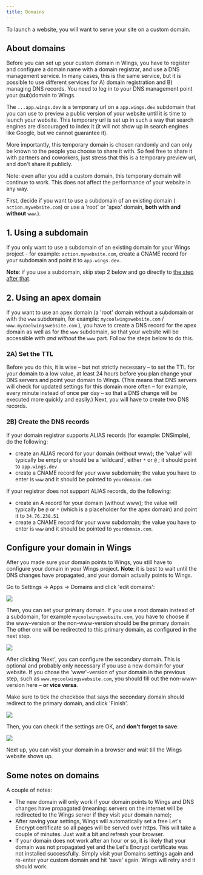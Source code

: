 ```yaml
---
title: Domains
---
```


To launch a website, you will want to serve your site on a custom domain.

## About domains
Before you can set up your custom domain in Wings, you have to register and configure a domain name with a domain registrar, and use a DNS management service. In many cases, this is the same service, but it is possible to use different services for A) domain registration and B) managing DNS records. You need to log in to your DNS management point your (sub)domain to Wings.

The `...app.wings.dev` is a temporary url on a `app.wings.dev` subdomain that you can use to preview a public version of your website until it is time to launch your website. This temporary url is set up in such a way that search engines are discouraged to index it (it will not show up in search engines like Google, but we cannot guarantee it). 

More importantly, this temporary domain is chosen randomly and can only be known to the people you choose to share it with. So feel free to share it with partners and coworkers, just stress that this is a temporary preview url, and don't share it publicly.

Note: even after you add a custom domain, this temporary domain will continue to work. This does not affect the performance of your website in any way.

First, decide if you want to use a subdomain of an existing domain ( `action.mywebsite.com`) or use a 'root' or 'apex' domain, **both with and without** `www`.). 


## 1. Using a subdomain
If you only want to use a subdomain of an existing domain for your Wings project - for example: `action.mywebsite.com`, create a CNAME record for your subdomain and point it to `app.wings.dev`. 

**Note**: if you use a subdomain, skip step 2 below and go directly to [the step after that](/docs/users/general/domains#configure-your-domain-in-wings).

## 2. Using an apex domain 
If you want to use an apex domain (a 'root' domain without a subdomain or with the `www` subdomain, for example: `mycoolwingswebsite.com` / `www.mycoolwingswebsite.com` ), you have to create a DNS record for the apex domain as well as for the `www` subdomain, so that your website will be accessible *with and without* the `www` part. Follow the steps below to do this.

### 2A) Set the TTL
Before you do this, it is wise – but not strictly necessary – to set the TTL for your domain to a low value, at least 24 hours before you plan change your DNS servers and point your domain to Wings. (This means that DNS servers will check for updated settings for this domain more often – for example, every minute instead of once per day – so that a DNS change will be executed more quickly and easily.) Next, you will have to create two DNS records. 

### 2B) Create the DNS records

If your domain registrar supports ALIAS records (for example: DNSimple), do the following:

- create an ALIAS record for your domain (without www); the 'value' will typically be empty or should be a 'wildcard', either `*` or `@` ; it should point to `app.wings.dev`
- create a CNAME record for your www subdomain; the value you have to enter is `www` and it should be pointed to  `yourdomain.com`

If your registrar does not support ALIAS records, do the following:

- create an A record for your domain (without www); the value will typically be `@` or `*` (which is a placeholder for the apex domain) and point it to `34.76.238.51`
- create a CNAME record for your www subdomain; the value you have to enter is `www` and it should be pointed to `yourdomain.com`.


## Configure your domain in Wings

After you made sure your domain points to Wings, you still have to configure your domain in your Wings project. **Note**: it is best to wait until the DNS changes have propagated, and your domain actually points to Wings. 

Go to Settings -> Apps -> Domains and click 'edit domains':

![](https://screens.wings.dev/CleanShot-2021-01-17-at-17.00.12-2x-XL84VSnTuhE9xqUZjTpyYFLRdCcmRaX5U5dRFQ8I1ZBdHaUyMWeDHVmTbcM0eLScdBAU1yAFpb7wAkB4c5B5wv79YjVSxaG6RTTg.png)

Then, you can set your primary domain. If you use a root domain instead of a subdomain, for example `mycoolwingswebsite.com`, you have to choose if the www-version or the non-www-version should be the primary domain. The other one will be redirected to this primary domain, as configured in the next step.

![](https://screens.wings.dev/CleanShot-2021-01-17-at-17.02.20-2x-BPGwnXBJen2fXdlLTgtFLeet0A55bPYPUpzbCJ57gCPgFZ8pSFEcsULgwHCPLjE45A4iAw5YqUFjbUb1iouy3pSq2I0VryaK84Xf.png)

After clicking 'Next', you can configure the secondary domain. This is optional and probably only necessary if you use a new domain for your website. If you chose the 'www'-version of your domain in the previous step, such as `www.mycoolwingswebsite.com`, you should fill out the non-www-version here – **or vice versa**. 

Make sure to tick the checkbox that says the secondary domain should redirect to the primary domain, and click 'Finish'.

![](https://screens.wings.dev/CleanShot-2021-01-17-at-17.05.42-2x-H0VRyjrEBBBSekBZNHuRk8EiW6aiKUTIMt3979d2luwUwaAs3rZ1fW4X1632zhEoD1HBOT7QkemsqBp522fF3UXtMZdCTQeRaunE.png)

Then, you can check if the settings are OK, and **don't forget to save**:

![](https://screens.wings.dev/CleanShot-2021-01-17-at-17.06.39-2x-iGO4apZeTh5bzxOfnl4qwIv7hAviHdsKZ3in1WKYZfbMSvFDqWdMSDaETu55gq2fsDoeF9YpyDishXA5voqBS4ixtuDQ3N7exD48.png)

Next up, you can visit your domain in a browser and wait till the Wings website shows up. 

## Some notes on domains

A couple of notes:

- The new domain will only work if your domain points to Wings and DNS changes have propagated (meaning: servers on the internet will be redirected to the Wings server if they visit your domain name);
- After saving your settings, Wings will automatically set a free Let's Encrypt certificate so all pages will be served over https. This will take a couple of minutes. Just wait a bit and refresh your browser.
- If your domain does not work after an hour or so, it is likely that your domain was not propagated yet and the Let's Encrypt certificate was not installed successfully. Simply visit your Domains settings again and re-enter your custom domain and hit 'save' again. Wings will retry and it should work. 
